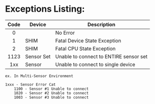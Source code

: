 Exceptions Listing:
============================================================================

| Code      | Device    | Description                               | 
| :-------: | --------- | ----------------------------------------- |
|   0       |           | No Error                                  |
|   1       | SHIM      | Fatal Device State Exception              |
|   2       | SHIM      | Fatal CPU State Exception                 |
|   1123    | Sensor Set| Unable to connect to ENTIRE sensor set    |
|   1xx    | Sensor    | Unable to connect to single device        |


    ex. In Multi-Sensor Environment

    1xxx - Sensor Error Cat
        1100 - Sensor #1 Unable to connect
        1020 - Sensor #2 Unable to connect
        1003 - Sensor #3 Unable to connect